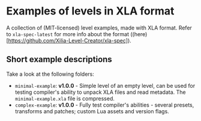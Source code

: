 # Examples of levels in XLA format

A collection of (MIT-licensed) level examples, made with XLA format.
Refer to `xla-spec-latest` for more info about the format
((here)[https://github.com/Xilia-Level-Creator/xla-spec]).

## Short example descriptions

Take a look at the following folders:
 - `minimal-example`: **v1.0.0** -  Simple level of an empty level, can be used
 for testing compiler's ability to unpack XLA files and read metadata. The
 `minimal-example.xla` file is compressed.
 - `complex-example`: **v1.0.0** - Fully test compiler's abilities - several
   presets, transforms and patches; custom Lua assets and version flags.
